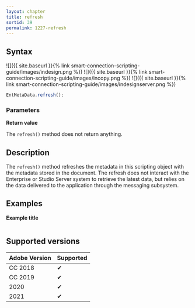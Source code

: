 ```yaml
---
layout: chapter
title: refresh
sortid: 39
permalink: 1227-refresh
---
```

## Syntax

![]({{ site.baseurl }}{% link smart-connection-scripting-guide/images/indesign.png %}) ![]({{ site.baseurl }}{% link smart-connection-scripting-guide/images/incopy.png %}) ![]({{ site.baseurl }}{% link smart-connection-scripting-guide/images/indesignserver.png %})
```javascript
EntMetaData.refresh();
```

### Parameters

**Return value**

The `refresh()` method does not return anything.

## Description

The `refresh()` method refreshes the metadata in this scripting object with the metadata stored in the document. The refresh does not interact with the Enterprise or Studio Server system to retrieve the latest data, but relies on the data delivered to the application through the messaging
subsystem.

## Examples

**Example title**

```javascript
```

## Supported versions

| Adobe Version | Supported |
|---------------|---------|
| CC 2018       | ✔       |
| CC 2019       | ✔       |
| 2020          | ✔       |
| 2021          | ✔       |